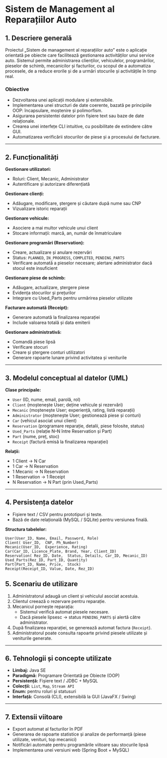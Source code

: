 # Sistem de Management al Reparațiilor Auto

## 1. Descriere generală

Proiectul „Sistem de management al reparațiilor auto” este o aplicație orientată pe obiecte care facilitează gestionarea activităților unui service auto. Sistemul permite administrarea clienților, vehiculelor, programărilor, pieselor de schimb, mecanicilor și facturilor, cu scopul de a automatiza procesele, de a reduce erorile și de a urmări stocurile și activitățile în timp real.

### Obiective
- Dezvoltarea unei aplicații modulare și extensibile.  
- Implementarea unei structuri de date coerente, bazată pe principiile OOP: încapsulare, moștenire și polimorfism.  
- Asigurarea persistentei datelor prin fișiere text sau baze de date relaționale.  
- Crearea unei interfețe CLI intuitive, cu posibilitate de extindere către GUI.  
- Automatizarea verificării stocurilor de piese și a procesului de facturare.

---

## 2. Funcționalități

**Gestionare utilizatori:**  
- Roluri: Client, Mecanic, Administrator  
- Autentificare și autorizare diferențiată  

**Gestionare clienți:**  
- Adăugare, modificare, ștergere și căutare după nume sau CNP  
- Vizualizare istoric reparații  

**Gestionare vehicule:**  
- Asociere a mai multor vehicule unui client  
- Stocare informații: marcă, an, număr de înmatriculare  

**Gestionare programări (Reservation):**  
- Creare, actualizare și anulare rezervări  
- Status: `PLANNED`, `IN_PROGRESS`, `COMPLETED`, `PENDING_PARTS`  
- Verificare automată a pieselor necesare; alertare administrator dacă stocul este insuficient  

**Gestionare piese de schimb:**  
- Adăugare, actualizare, ștergere piese  
- Evidența stocurilor și prețurilor  
- Integrare cu Used_Parts pentru urmărirea pieselor utilizate  

**Facturare automată (Receipt):**  
- Generare automată la finalizarea reparației  
- Include valoarea totală și data emiterii  

**Gestionare administrativă:**  
- Comandă piese lipsă  
- Verificare stocuri  
- Creare și ștergere conturi utilizatori  
- Generare rapoarte lunare privind activitatea și veniturile  

---

## 3. Modelul conceptual al datelor (UML)

**Clase principale:**  
- `User` (ID, nume, email, parolă, rol)  
- `Client` (moștenește User; deține vehicule și rezervări)  
- `Mecanic` (moștenește User; experiență, rating, listă reparații)  
- `Administrator` (moștenește User; gestionează piese și conturi)  
- `Car` (vehicul asociat unui client)  
- `Reservation` (programare reparație, detalii, piese folosite, status)  
- `Used_Parts` (relație N–N între Reservation și Part)  
- `Part` (nume, preț, stoc)  
- `Receipt` (factură emisă la finalizarea reparației)

**Relații:**  
- 1 Client → N Car  
- 1 Car → N Reservation  
- 1 Mecanic → N Reservation  
- 1 Reservation → 1 Receipt  
- N Reservation → N Part (prin Used_Parts)  

---

## 4. Persistența datelor

- Fișiere text / CSV pentru prototipuri și teste.  
- Bază de date relațională (MySQL / SQLite) pentru versiunea finală.  

**Structura tabelelor:**  
```text
User(User_ID, Name, Email, Password, Role)
Client( User_ID,  CNP, Ph_Number)
Mecanic(User_ID,  Experience, Rating)
Car(Car_ID, Licence_Plate, Brand, Year, Client_ID)
Reservation( Rez_ID, Date,  Status, Details, Car_ID, Mecanic_ID)
Used_Parts(Rez_ID, Part_ID, Quantity)
Part(Part_ID, Name, Price,  Stock)
Receipt(Receipt_ID, Value, Date, Rez_ID)
```
## 5. Scenariu de utilizare

1. Administratorul adaugă un client și vehiculul asociat acestuia.  
2. Clientul creează o rezervare pentru reparație.  
3. Mecanicul pornește reparația:  
   - Sistemul verifică automat piesele necesare.  
   - Dacă piesele lipsesc → status `PENDING_PARTS` și alertă către administrator.  
4. După finalizarea reparației, se generează automat factura (`Receipt`).  
5. Administratorul poate consulta rapoarte privind piesele utilizate și veniturile generate.

---

## 6. Tehnologii și concepte utilizate

- **Limbaj:** Java SE  
- **Paradigmă:** Programare Orientată pe Obiecte (OOP)  
- **Persistență:** Fișiere text / JDBC + MySQL  
- **Colecții:** `List`, `Map`, `Stream API`  
- **Enum:** pentru roluri și statusuri  
- **Interfață:** Consolă (CLI), extensibilă la GUI (JavaFX / Swing)  

---

## 7. Extensii viitoare

- Export automat al facturilor în PDF  
- Generarea de rapoarte statistice și analize de performanță (piese utilizate, venituri, top mecanici)  
- Notificări automate pentru programările viitoare sau stocurile lipsă  
- Implementarea unei versiuni web (Spring Boot + MySQL)  

